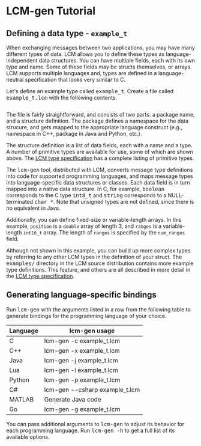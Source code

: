 # LCM-gen Tutorial

## Defining a data type - `example_t`

When exchanging messages between two applications, you may have
many different types of data.  LCM allows you to define these types as
language-independent data structures.  You can have multiple
fields, each with its own type and name.  Some of these fields may be
structs themselves, or arrays.  LCM supports multiple languages and, types are
defined in a language-neutral specification that looks very similar to C.

Let's define an example type called <tt>example_t</tt>.  Create
a file called <tt>example_t.lcm</tt> with the following contents.  


```{literalinclude} ../../examples/types/example_t.lcm
```

The file is fairly straightforward, and consists of two parts: a package
name, and a structure definition. The package defines a namespace for the data
strucure, and gets mapped to the appropriate language construct (e.g.,
namespace in C++, package in Java and Python, etc.).  

The structure definition is a list of data fields, each with a name and a
type.  A number of primitive types are available for use, some of which are
shown above.  The [LCM type specification](./lcm-type-ref.md#primitive-types)
has a complete listing of primitive types.

The <tt>lcm-gen</tt> tool, distributed with LCM, converts message type
definitions into code for supported programming languages, and maps message
types into language-specific data structures or classes.  Each data field is in
turn mapped into a native data structure.  In C, for example, <tt>boolean</tt>
corresponds to the C type <tt>int8_t</tt> and <tt>string</tt> corresponds to a
NULL-terminated <tt>char *</tt>.  Note that unsigned types are not defined,
since there is no equivalent in Java.

Additionally, you can define fixed-size or variable-length arrays.  In this
example, `position` is a `double` array of length 3, and `ranges` is a
variable-length `int16_t` array.  The length of `ranges` is specified by the
`num_ranges` field.

Although not shown in this example, you can build up more complex types by
referring to any other LCM types in the definition of your struct.  The
<tt>examples/</tt> directory in the LCM source distribution contains more
example type definitions.  This feature, and others are all described in more
detail in the [LCM type specification](./lcm-type-ref.md#primitive-types).

## Generating language-specific bindings

Run <tt>lcm-gen</tt> with the arguments listed in a row from the following
table to generate bindings for the programming language of your choice.

| Language | lcm-gen usage |
| -------- | ------------- |
| C | lcm-gen -c example_t.lcm |
| C++ | lcm-gen -x example_t.lcm |
| Java | lcm-gen -j example_t.lcm |
| Lua | lcm-gen -l example_t.lcm |
| Python | lcm-gen -p example_t.lcm |
| C# | lcm-gen --csharp example_t.lcm |
| MATLAB | Generate Java code |
| Go | lcm-gen -g example_t.lcm</td> |

You can pass additional arguments to <tt>lcm-gen</tt> to adjust its behavior
for each programming language.  Run <tt>lcm-gen -h</tt> to get a full list of
its available options.
